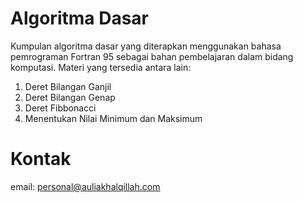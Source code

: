 # Algoritma Dasar
Kumpulan algoritma dasar yang diterapkan menggunakan bahasa pemrograman Fortran 95 sebagai bahan pembelajaran dalam bidang komputasi. Materi yang tersedia antara lain:
1. Deret Bilangan Ganjil
2. Deret Bilangan Genap
3. Deret Fibbonacci
4. Menentukan Nilai Minimum dan Maksimum
# Kontak
email: personal@auliakhalqillah.com
